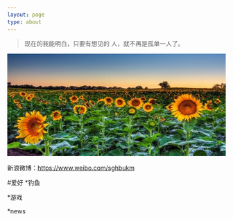 ```yaml
---
layout: page
type: about
---
```

>现在的我能明白，只要有想见的 人，就不再是孤单一人了。

![avatar](/assets/images/about_pic.jpg)

新浪微博：<https://www.weibo.com/sghbukm>

#爱好
*钓鱼

*游戏

*news

